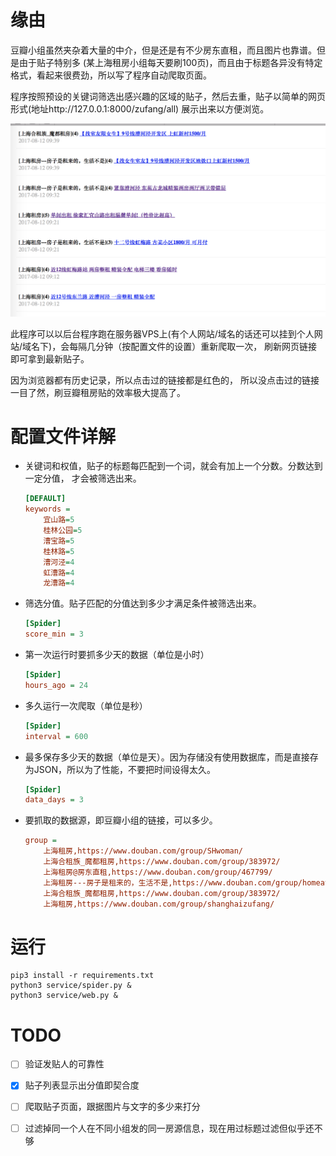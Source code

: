 # 缘由
豆瓣小组虽然夹杂着大量的中介，但是还是有不少房东直租，而且图片也靠谱。但是由于贴子特别多
(某上海租房小组每天要刷100页)，而且由于标题各异没有特定格式，看起来很费劲，所以写了程序自动爬取页面。

程序按照预设的关键词筛选出感兴趣的区域的贴子，然后去重，贴子以简单的网页形式(地址http://127.0.0.1:8000/zufang/all) 展示出来以方便浏览。

![示例](img/douban_zufang_spider_demo.png)

此程序可以以后台程序跑在服务器VPS上(有个人网站/域名的话还可以挂到个人网站/域名下)，会每隔几分钟（按配置文件的设置）重新爬取一次，
刷新网页链接即可拿到最新贴子。

因为浏览器都有历史记录，所以点击过的链接都是红色的，
所以没点击过的链接一目了然，刷豆瓣租房贴的效率极大提高了。

# 配置文件详解

* 关键词和权值，贴子的标题每匹配到一个词，就会有加上一个分数。分数达到一定分值，
才会被筛选出来。

    ```ini
    [DEFAULT]
    keywords =
        宜山路=5
        桂林公园=5
        漕宝路=5
        桂林路=5
        漕河泾=4
        虹漕路=4
        龙漕路=4
    ```

* 筛选分值。贴子匹配的分值达到多少才满足条件被筛选出来。
    ```ini
    [Spider]
    score_min = 3
    ```

* 第一次运行时要抓多少天的数据（单位是小时）
    ```ini
    [Spider]
    hours_ago = 24

    ```
* 多久运行一次爬取（单位是秒）
    ```ini
    [Spider]
    interval = 600
    ```

* 最多保存多少天的数据（单位是天）。因为存储没有使用数据库，而是直接存为JSON，所以为了性能，不要把时间设得太久。
    ```ini
    [Spider]
    data_days = 3

    ```

* 要抓取的数据源，即豆瓣小组的链接，可以多少。
    ```ini
    group =
        上海租房,https://www.douban.com/group/SHwoman/
        上海合租族_魔都租房,https://www.douban.com/group/383972/
        上海租房@房东直租,https://www.douban.com/group/467799/
        上海租房---房子是租来的，生活不是,https://www.douban.com/group/homeatshanghai/
        上海合租族_魔都租房,https://www.douban.com/group/383972/
        上海租房,https://www.douban.com/group/shanghaizufang/

    ```
    
# 运行

```
pip3 install -r requirements.txt
python3 service/spider.py &
python3 service/web.py &

```


# TODO
* [ ] 验证发贴人的可靠性
* [X] 贴子列表显示出分值即契合度
* [ ] 爬取贴子页面，跟据图片与文字的多少来打分
* [ ] 过滤掉同一个人在不同小组发的同一房源信息，现在用过标题过滤但似乎还不够

